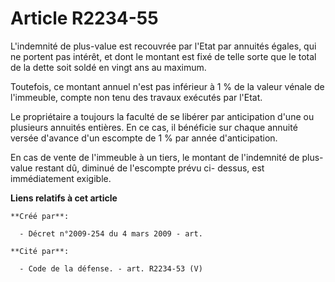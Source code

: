 # Article R2234-55

L'indemnité de plus-value est recouvrée par l'Etat par annuités égales, qui ne portent pas intérêt, et dont le montant est
fixé de telle sorte que le total de la dette soit soldé en vingt ans au maximum.

Toutefois, ce montant annuel n'est pas inférieur à 1 % de la valeur vénale de l'immeuble, compte non tenu des travaux
exécutés par l'Etat.

Le propriétaire a toujours la faculté de se libérer par anticipation d'une ou plusieurs annuités entières. En ce cas, il
bénéficie sur chaque annuité versée d'avance d'un escompte de 1 % par année d'anticipation.

En cas de vente de l'immeuble à un tiers, le montant de l'indemnité de plus-value restant dû, diminué de l'escompte prévu ci-
dessus, est immédiatement exigible.

**Liens relatifs à cet article**

	**Créé par**:

	  - Décret n°2009-254 du 4 mars 2009 - art.

	**Cité par**:

	  - Code de la défense. - art. R2234-53 (V)
